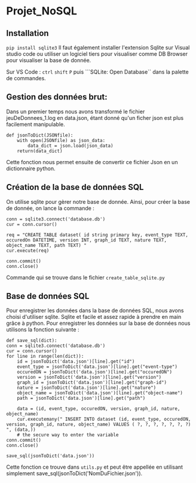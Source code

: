 # Projet_NoSQL

## Installation
``pip install sqlite3``
Il faut également installer l'extension Sqlite sur Visual studio code ou utiliser un logiciel tiers pour visualiser comme DB Browser pour visualiser la base de donnée.

Sur VS Code : 
``ctrl`` ``shift`` ``P`` puis ```SQLite: Open Database`` dans la palette de commandes.

## Gestion des données brut:

Dans un premier temps nous avons transformé le fichier jeuDeDonnees_1.log en data.json, étant donné qu'un ficher json est plus facilement manipulable.

    def jsonToDict(JSONfile):
        with open(JSONfile) as json_data:
            data_dict = json.load(json_data)
        return(data_dict)

Cette fonction nous permet ensuite de convertir ce fichier Json en un dictionnaire python.

## Création de la base de données SQL 

On utilise sqlite pour gèrer notre base de donnée. Ainsi, pour créer la base de donnée, on lance la commande :

    conn = sqlite3.connect('database.db')
    cur = conn.cursor()

    req = "CREATE TABLE dataset( id string primary key, event_type TEXT, occuredOn DATETIME, version INT, graph_id TEXT, nature TEXT, object_name TEXT, path TEXT) "
    cur.execute(req)

    conn.commit()
    conn.close()

Commande qui se trouve dans le fichier ``create_table_sqlite.py``


## Base de données SQL

Pour enregistrer les données dans la base de données SQL, nous avons choisi d'utiliser sqlite. Sqlite et facile et assez rapide à prendre en main grâce à python. Pour enregistrer les données sur la base de données nous utilisons la fonction suivante :

    def save_sql(dict):
    conn = sqlite3.connect('database.db')
    cur = conn.cursor()
    for line in range(len(dict)):
        id = jsonToDict('data.json')[line].get("id")
        event_type = jsonToDict('data.json')[line].get("event-type")
        occuredON = jsonToDict('data.json')[line].get("occuredON")
        version = jsonToDict('data.json')[line].get("version")
        graph_id = jsonToDict('data.json')[line].get("graph-id")
        nature = jsonToDict('data.json')[line].get("nature")
        object_name = jsonToDict('data.json')[line].get("object-name")
        path = jsonToDict('data.json')[line].get("path")

        data = (id, event_type, occuredON, version, graph_id, nature, object_name)
        cur.executemany(" INSERT INTO dataset (id, event_type, occuredON, version, graph_id, nature, object_name) VALUES ( ?, ?, ?, ?, ?, ?, ?) ", (data,))
        # the secure way to enter the variable
    conn.commit()
    conn.close()   

    save_sql(jsonToDict('data.json')) 
  
Cette fonction ce trouve dans ``utils.py`` et peut être appellée en utilisant simplement save_sql(jsonToDict('NomDuFichier.json')).  
